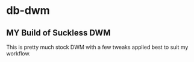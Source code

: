 # db-dwm
## MY Build of Suckless DWM
  This is pretty much stock DWM with a few tweaks applied best to suit my workflow.

